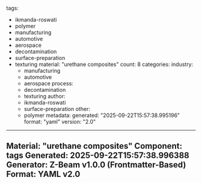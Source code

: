 tags:
  - ikmanda-roswati
  - polymer
  - manufacturing
  - automotive
  - aerospace
  - decontamination
  - surface-preparation
  - texturing
material: "urethane composites"
count: 8
categories:
  industry:
    - manufacturing
    - automotive
    - aerospace
  process:
    - decontamination
    - texturing
  author:
    - ikmanda-roswati
    - surface-preparation
  other:
    - polymer
metadata:
  generated: "2025-09-22T15:57:38.995196"
  format: "yaml"
  version: "2.0"

---
Material: "urethane composites"
Component: tags
Generated: 2025-09-22T15:57:38.996388
Generator: Z-Beam v1.0.0 (Frontmatter-Based)
Format: YAML v2.0
---